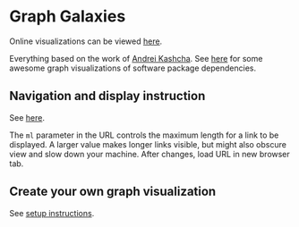 # Graph Galaxies

Online visualizations can be viewed [here](https://dhaitz.github.io/graph-visualization/).

Everything based on the work of [Andrei Kashcha](https://github.com/anvaka).
See [here](http://anvaka.github.io/pm/#/)
for some awesome graph visualizations of software package dependencies.


## Navigation and display instruction
See [here](https://github.com/anvaka/pm/tree/master/about).

The `ml` parameter in the URL controls the maximum length for a link to be displayed. 
A larger value makes longer links visible, but might also obscure view and slow down your machine.
After changes, load URL in new browser tab.


## Create your own graph visualization

See [setup instructions](https://github.com/dhaitz/graph-visualization/blob/master/docs/SETUP.md).
